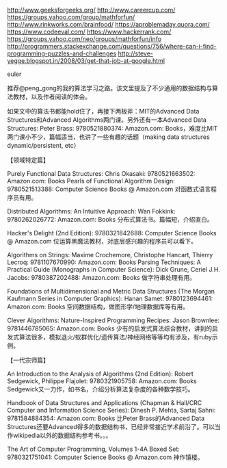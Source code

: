 http://www.geeksforgeeks.org/
http://www.careercup.com/
https://groups.yahoo.com/group/mathforfun/
http://www.rinkworks.com/brainfood/
https://aproblemaday.quora.com/
https://www.codeeval.com/
https://www.hackerrank.com/
https://groups.yahoo.com/neo/groups/mathforfun/info
http://programmers.stackexchange.com/questions/756/where-can-i-find-programming-puzzles-and-challenges
http://steve-yegge.blogspot.in/2008/03/get-that-job-at-google.html

euler


推荐@peng_gong的我的算法学习之路。该文里提及了不少通用的数据结构与算法教材，以及作者阅读的体会。

如果文中的算法书都能hold住了，再接下两板斧：MIT的Advanced Data Structures和Advanced Algorithms两门课。另外还有一本Advanced Data Structures: Peter Brass: 9780521880374: Amazon.com: Books，难度比MIT两门课小不少，篇幅适当，也讲了一些有趣的话题（making data structures dynamic/persistent, etc）

【领域特定篇】

Purely Functional Data Structures: Chris Okasaki: 9780521663502: Amazon.com: Books
Pearls of Functional Algorithm Design: 9780521513388: Computer Science Books @ Amazon.com
对函数式语言程序员有用。

Distributed Algorithms: An Intuitive Approach: Wan Fokkink: 9780262026772: Amazon.com: Books
分布式算法书。篇幅短，介绍直白。

Hacker's Delight (2nd Edition): 9780321842688: Computer Science Books @ Amazon.com
位运算黑魔法教材，对底层感兴趣的程序员可以看下。

Algorithms on Strings: Maxime Crochemore, Christophe Hancart, Thierry Lecroq: 9781107670990: Amazon.com: Books
Parsing Techniques: A Practical Guide (Monographs in Computer Science): Dick Grune, Ceriel J.H. Jacobs: 9780387202488: Amazon.com: Books
做字符串处理有用。

Foundations of Multidimensional and Metric Data Structures (The Morgan Kaufmann Series in Computer Graphics): Hanan Samet: 9780123694461: Amazon.com: Books
空间数据结构，做图形学/地理数据库等有用。

Clever Algorithms: Nature-Inspired Programming Recipes: Jason Brownlee: 9781446785065: Amazon.com: Books
少有的启发式算法综合教材，讲到的启发式算法很多，模拟退火/蚁群优化/遗传算法/神经网络等等均有涉及，有ruby示例。

【一代宗师篇】

An Introduction to the Analysis of Algorithms (2nd Edition): Robert Sedgewick, Philippe Flajolet: 9780321905758: Amazon.com: Books
Sedgewick又一力作，如书名，介绍分析算法复杂度的各种数学技巧。

Handbook of Data Structures and Applications (Chapman & Hall/CRC Computer and Information Science Series): Dinesh P. Mehta, Sartaj Sahni: 9781584884354: Amazon.com: Books
比Peter Brass的Advanced Data Structures还要Advanced得多的数据结构书，已经非常接近学术前沿了。可以当作wikipedia以外的数据结构参考书。。。

The Art of Computer Programming, Volumes 1-4A Boxed Set: 9780321751041: Computer Science Books @ Amazon.com
神作镇楼。
